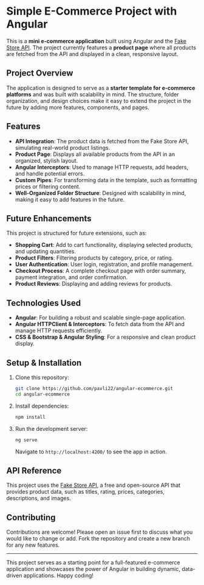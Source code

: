 # Simple E-Commerce Project with Angular

This is a **mini e-commerce application** built using Angular and the [Fake Store API](https://fakestoreapi.com/). The project currently features a **product page** where all products are fetched from the API and displayed in a clean, responsive layout.

## Project Overview

The application is designed to serve as a **starter template for e-commerce platforms** and was built with scalability in mind. The structure, folder organization, and design choices make it easy to extend the project in the future by adding more features, components, and pages.

## Features

- **API Integration**: The product data is fetched from the Fake Store API, simulating real-world product listings.
- **Product Page**: Displays all available products from the API in an organized, stylish layout.
- **Angular Interceptors**: Used to manage HTTP requests, add headers, and handle potential errors.
- **Custom Pipes**: For transforming data in the template, such as formatting prices or filtering content.
- **Well-Organized Folder Structure**: Designed with scalability in mind, making it easy to add features in the future.

## Future Enhancements

This project is structured for future extensions, such as:

- **Shopping Cart**: Add to cart functionality, displaying selected products, and updating quantities.
- **Product Filters**: Filtering products by category, price, or rating.
- **User Authentication**: User login, registration, and profile management.
- **Checkout Process**: A complete checkout page with order summary, payment integration, and order confirmation.
- **Product Reviews**: Displaying and adding reviews for products.

## Technologies Used

- **Angular**: For building a robust and scalable single-page application.
- **Angular HTTPClient & Interceptors**: To fetch data from the API and manage HTTP requests efficiently.
- **CSS & Bootstrap & Angular Styling**: For a responsive and clean product display.

## Setup & Installation

1. Clone this repository:

   ```bash
   git clone https://github.com/pavli22/angular-ecommerce.git
   cd angular-ecommerce
   ```

2. Install dependencies:

   ```bash
   npm install
   ```

3. Run the development server:
   ```bash
   ng serve
   ```
   Navigate to `http://localhost:4200/` to see the app in action.

## API Reference

This project uses the [Fake Store API](https://fakestoreapi.com/), a free and open-source API that provides product data, such as titles, rating, prices, categories, descriptions, and images.

## Contributing

Contributions are welcome! Please open an issue first to discuss what you would like to change or add. Fork the repository and create a new branch for any new features.

---

This project serves as a starting point for a full-featured e-commerce application and showcases the power of Angular in building dynamic, data-driven applications. Happy coding!
